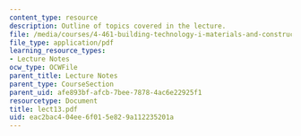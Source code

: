 ```yaml
---
content_type: resource
description: Outline of topics covered in the lecture.
file: /media/courses/4-461-building-technology-i-materials-and-construction-fall-2004/eac2bac404ee6f015e829a112235201a_lect13.pdf
file_type: application/pdf
learning_resource_types:
- Lecture Notes
ocw_type: OCWFile
parent_title: Lecture Notes
parent_type: CourseSection
parent_uid: afe893bf-afcb-7bee-7878-4ac6e22925f1
resourcetype: Document
title: lect13.pdf
uid: eac2bac4-04ee-6f01-5e82-9a112235201a
---
```

